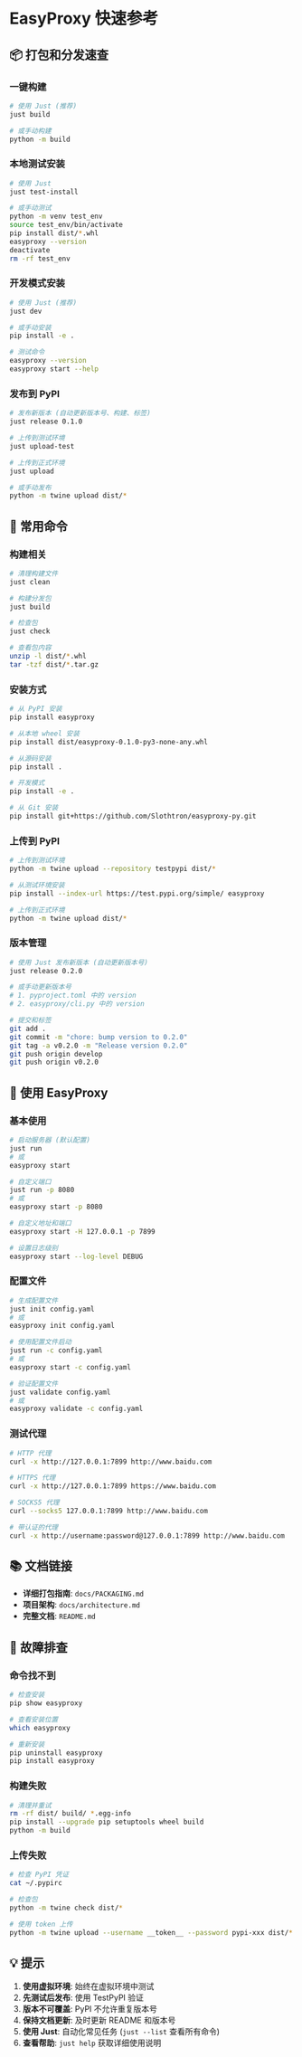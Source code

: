 # EasyProxy 快速参考

## 📦 打包和分发速查

### 一键构建

```bash
# 使用 Just (推荐)
just build

# 或手动构建
python -m build
```

### 本地测试安装

```bash
# 使用 Just
just test-install

# 或手动测试
python -m venv test_env
source test_env/bin/activate
pip install dist/*.whl
easyproxy --version
deactivate
rm -rf test_env
```

### 开发模式安装

```bash
# 使用 Just (推荐)
just dev

# 或手动安装
pip install -e .

# 测试命令
easyproxy --version
easyproxy start --help
```

### 发布到 PyPI

```bash
# 发布新版本 (自动更新版本号、构建、标签)
just release 0.1.0

# 上传到测试环境
just upload-test

# 上传到正式环境
just upload

# 或手动发布
python -m twine upload dist/*
```

## 🚀 常用命令

### 构建相关

```bash
# 清理构建文件
just clean

# 构建分发包
just build

# 检查包
just check

# 查看包内容
unzip -l dist/*.whl
tar -tzf dist/*.tar.gz
```

### 安装方式

```bash
# 从 PyPI 安装
pip install easyproxy

# 从本地 wheel 安装
pip install dist/easyproxy-0.1.0-py3-none-any.whl

# 从源码安装
pip install .

# 开发模式
pip install -e .

# 从 Git 安装
pip install git+https://github.com/Slothtron/easyproxy-py.git
```

### 上传到 PyPI

```bash
# 上传到测试环境
python -m twine upload --repository testpypi dist/*

# 从测试环境安装
pip install --index-url https://test.pypi.org/simple/ easyproxy

# 上传到正式环境
python -m twine upload dist/*
```

### 版本管理

```bash
# 使用 Just 发布新版本 (自动更新版本号)
just release 0.2.0

# 或手动更新版本号
# 1. pyproject.toml 中的 version
# 2. easyproxy/cli.py 中的 version

# 提交和标签
git add .
git commit -m "chore: bump version to 0.2.0"
git tag -a v0.2.0 -m "Release version 0.2.0"
git push origin develop
git push origin v0.2.0
```

## 🔧 使用 EasyProxy

### 基本使用

```bash
# 启动服务器 (默认配置)
just run
# 或
easyproxy start

# 自定义端口
just run -p 8080
# 或
easyproxy start -p 8080

# 自定义地址和端口
easyproxy start -H 127.0.0.1 -p 7899

# 设置日志级别
easyproxy start --log-level DEBUG
```

### 配置文件

```bash
# 生成配置文件
just init config.yaml
# 或
easyproxy init config.yaml

# 使用配置文件启动
just run -c config.yaml
# 或
easyproxy start -c config.yaml

# 验证配置文件
just validate config.yaml
# 或
easyproxy validate -c config.yaml
```

### 测试代理

```bash
# HTTP 代理
curl -x http://127.0.0.1:7899 http://www.baidu.com

# HTTPS 代理
curl -x http://127.0.0.1:7899 https://www.baidu.com

# SOCKS5 代理
curl --socks5 127.0.0.1:7899 http://www.baidu.com

# 带认证的代理
curl -x http://username:password@127.0.0.1:7899 http://www.baidu.com
```

## 📚 文档链接

- **详细打包指南**: `docs/PACKAGING.md`
- **项目架构**: `docs/architecture.md`
- **完整文档**: `README.md`

## 🐛 故障排查

### 命令找不到

```bash
# 检查安装
pip show easyproxy

# 查看安装位置
which easyproxy

# 重新安装
pip uninstall easyproxy
pip install easyproxy
```

### 构建失败

```bash
# 清理并重试
rm -rf dist/ build/ *.egg-info
pip install --upgrade pip setuptools wheel build
python -m build
```

### 上传失败

```bash
# 检查 PyPI 凭证
cat ~/.pypirc

# 检查包
python -m twine check dist/*

# 使用 token 上传
python -m twine upload --username __token__ --password pypi-xxx dist/*
```

## 💡 提示

1. **使用虚拟环境**: 始终在虚拟环境中测试
2. **先测试后发布**: 使用 TestPyPI 验证
3. **版本不可覆盖**: PyPI 不允许重复版本号
4. **保持文档更新**: 及时更新 README 和版本号
5. **使用 Just**: 自动化常见任务 (`just --list` 查看所有命令)
6. **查看帮助**: `just help` 获取详细使用说明
